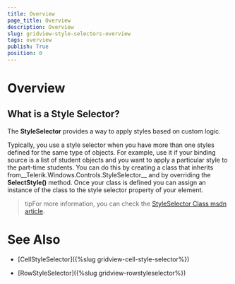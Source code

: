 ```yaml
---
title: Overview
page_title: Overview
description: Overview
slug: gridview-style-selectors-overview
tags: overview
publish: True
position: 0
---
```


# Overview



## What is a Style Selector?

The __StyleSelector__ provides a way to apply styles based on custom logic.
		

Typically, you use a style selector when you have more than one styles defined for the same type of objects. For example, use it if your binding source is a list of student objects and you want to apply a particular style to the part-time students. You can do this by creating a class that inherits from__Telerik.Windows.Controls.StyleSelector__ and by overriding the __SelectStyle()__ method. Once your class is defined you can assign an instance of the class to the style selector property of your element.
		

>tipFor more information, you can check the [StyleSelector Class msdn article](http://msdn.microsoft.com/en-us/library/system.windows.controls.styleselector.aspx).
		  

# See Also

 * [CellStyleSelector]({%slug gridview-cell-style-selector%})

 * [RowStyleSelector]({%slug gridview-rowstyleselector%})
